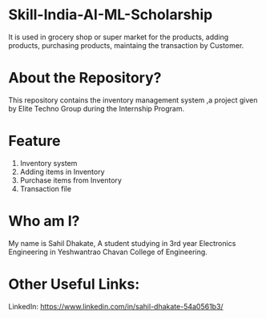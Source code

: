 # Skill-India-AI-ML-Scholarship
It is used in grocery shop or super market for the products, adding products, purchasing products, maintaing the transaction by Customer.

# About the Repository?
This repository contains the inventory management system ,a project given by Elite Techno Group during the Internship Program.

# Feature
1) Inventory system
2) Adding items in Inventory
3) Purchase items from Inventory
4) Transaction file

# Who am I?
My name is Sahil Dhakate, A student studying in 3rd year Electronics Engineering in Yeshwantrao Chavan College of Engineering.   


# Other Useful Links:
LinkedIn: https://www.linkedin.com/in/sahil-dhakate-54a0561b3/
